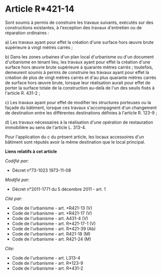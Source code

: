 # Article R*421-14

Sont soumis à permis de construire les travaux suivants, exécutés sur des constructions existantes, à l'exception des travaux
d'entretien ou de réparation ordinaires : 

a) Les travaux ayant pour effet la création d'une surface hors œuvre brute supérieure à vingt mètres carrés ; 

b) Dans les zones urbaines d'un plan local d'urbanisme ou d'un document d'urbanisme en tenant lieu, les travaux ayant pour
effet la création d'une surface hors œuvre brute supérieure à quarante mètres carrés ; toutefois, demeurent soumis à permis
de construire les travaux ayant pour effet la création de plus de vingt mètres carrés et d'au plus quarante mètres carrés de
surface hors œuvre brute, lorsque leur réalisation aurait pour effet de porter la surface totale de la construction au-delà
de l'un des seuils fixés à l'article R. 431-2 ; 

c) Les travaux ayant pour effet de modifier les structures porteuses ou la façade du bâtiment, lorsque ces travaux
s'accompagnent d'un changement de destination entre les différentes destinations définies à l'article R. 123-9 ; 

d) Les travaux nécessaires à la réalisation d'une opération de restauration immobilière au sens de l'article L. 313-4. 

Pour l'application du c du présent article, les locaux accessoires d'un bâtiment sont réputés avoir la même destination que
le local principal.

**Liens relatifs à cet article**

_Codifié par_:

  - Décret n°73-1023 1973-11-08

_Modifié par_:

  - Décret n°2011-1771 du 5 décembre 2011 - art. 1

_Cité par_:

  - Code de l'urbanisme - art. *R421-13 (V)
  - Code de l'urbanisme - art. *R421-17 (V)
  - Code de l'urbanisme - art. A431-4 (V)
  - Code de l'urbanisme - art. R*421-17-1 (V)
  - Code de l'urbanisme - art. R*421-39 (Ab)
  - Code de l'urbanisme - art. R421-18 (M)
  - Code de l'urbanisme - art. R421-24 (M)

_Cite_:

  - Code de l'urbanisme - art. L313-4
  - Code de l'urbanisme - art. R*123-9
  - Code de l'urbanisme - art. R*431-2
